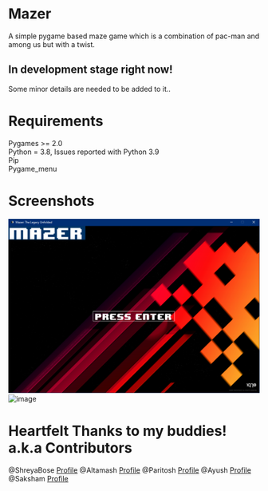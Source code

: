 # Mazer

A simple pygame based maze game which is a combination of pac-man and among us but with a twist.

## In development stage right now! 

Some minor details are needed to be added to it..   

# Requirements

Pygames >= 2.0  
Python = 3.8, Issues reported with Python 3.9  
Pip  
Pygame_menu

# Screenshots

![alt text](https://github.com/Saksham2002/Mazer/blob/main/images/intro.png?raw=true)
![image](https://user-images.githubusercontent.com/31695520/153708918-a0f38cc7-c5ff-4cd9-b269-3cbb6ecba70c.png)

# Heartfelt Thanks to my buddies! a.k.a Contributors

@ShreyaBose  [Profile](https://github.com/SHREYABOSE1306)
@Altamash    [Profile](https://github.com/altmxx)
@Paritosh    [Profile](https://github.com/paritoshtripathi935)
@Ayush       [Profile](https://github.com/ayush-marwadi)
@Saksham     [Profile](https://github.com/Saksham2002)

